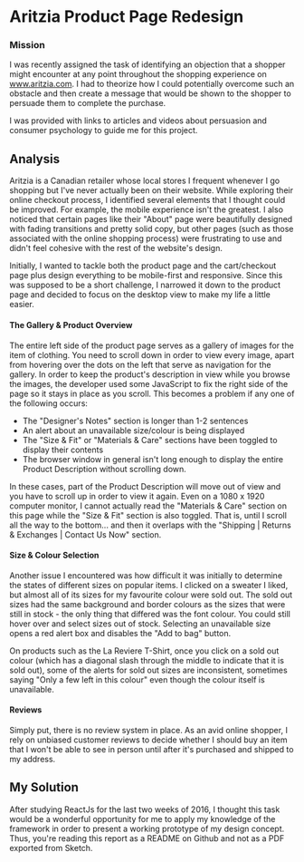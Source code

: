 # Aritzia Product Page Redesign

### Mission

I was recently assigned the task of identifying an objection that a shopper might encounter at any point throughout the shopping experience on www.aritzia.com. I had to theorize how I could potentially overcome such an obstacle and then create a message that would be shown to the shopper to persuade them to complete the purchase.

I was provided with links to articles and videos about persuasion and consumer psychology to guide me for this project.

## Analysis
Aritzia is a Canadian retailer whose local stores I frequent whenever I go shopping but I've never actually been on their website. While exploring their online checkout process, I identified several elements that I thought could be improved. For example, the mobile experience isn't the greatest. I also noticed that certain pages like their "About" page were beautifully designed with fading transitions and pretty solid copy, but other pages (such as those associated with the online shopping process) were frustrating to use and didn't feel cohesive with the rest of the website's design.

Initially, I wanted to tackle both the product page and the cart/checkout page plus design everything to be mobile-first and responsive. Since this was supposed to be a short challenge, I narrowed it down to the product page and decided to focus on the desktop view to make my life a little easier.

#### The Gallery & Product Overview

The entire left side of the product page serves as a gallery of images for the item of clothing. You need to scroll down in order to view every image, apart from hovering over the dots on the left that serve as navigation for the gallery. In order to keep the product's description in view while you browse the images, the developer used some JavaScript to fix the right side of the page so it stays in place as you scroll. This becomes a problem if any one of the following occurs:

* The "Designer's Notes" section is longer than 1-2 sentences
* An alert about an unavailable size/colour is being displayed
* The "Size & Fit" or "Materials & Care" sections have been toggled to display their contents
* The browser window in general isn't long enough to display the entire Product Description without scrolling down. 

In these cases, part of the Product Description will move out of view and you have to scroll up in order to view it again. Even on a 1080 x 1920 computer monitor, I cannot actually read the "Materials & Care" section on this page while the "Size & Fit" section is also toggled. That is, until I scroll all the way to the bottom... and then it overlaps with the "Shipping | Returns & Exchanges | Contact Us Now" section.

<Screenshot will go here>


#### Size & Colour Selection

Another issue I encountered was how difficult it was initially to determine the states of different sizes on popular items. I clicked on a sweater I liked, but almost all of its sizes for my favourite colour were sold out. The sold out sizes had the same background and border colours as the sizes that were still in stock - the only thing that differed was the font colour. You could still hover over and select sizes out of stock. Selecting an unavailable size opens a red alert box and disables the "Add to bag" button.

On products such as the La Reviere T-Shirt, once you click on a sold out colour (which has a diagonal slash through the middle to indicate that it is sold out), some of the alerts for sold out sizes are inconsistent, sometimes saying "Only a few left in this colour" even though the colour itself is unavailable.

<Screenshot will go here>


#### Reviews 

Simply put, there is no review system in place. As an avid online shopper, I rely on unbiased customer reviews to decide whether I should buy an item that I won't be able to see in person until after it's purchased and shipped to my address.


## My Solution

After studying ReactJs for the last two weeks of 2016, I thought this task would be a wonderful opportunity for me to apply my knowledge of the framework in order to present a working prototype of my design concept. Thus, you're reading this report as a README on Github and not as a PDF exported from Sketch.